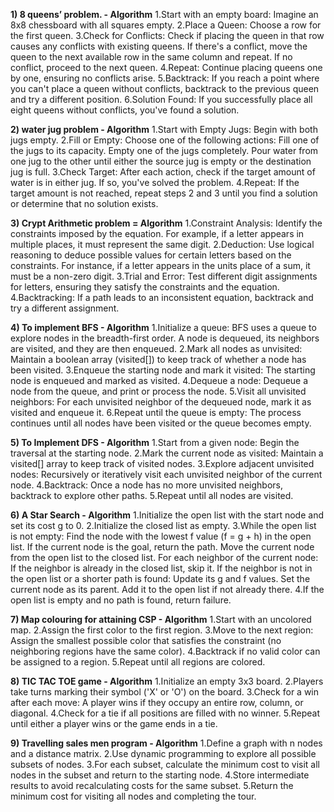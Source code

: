 **1) 8 queens’ problem. - Algorithm** 1.Start with an empty board: Imagine an 8x8 chessboard with all squares empty. 2.Place a Queen: Choose a row for the first queen. 3.Check for Conflicts: Check if placing the queen in that row causes any conflicts with existing queens. If there's a conflict, move the queen to the next available row in the same column and repeat. If no conflict, proceed to the next queen. 4.Repeat: Continue placing queens one by one, ensuring no conflicts arise. 5.Backtrack: If you reach a point where you can't place a queen without conflicts, backtrack to the previous queen and try a different position. 6.Solution Found: If you successfully place all eight queens without conflicts, you've found a solution.

**2) water jug problem - Algorithm** 1.Start with Empty Jugs: Begin with both jugs empty. 2.Fill or Empty: Choose one of the following actions: Fill one of the jugs to its capacity. Empty one of the jugs completely. Pour water from one jug to the other until either the source jug is empty or the destination jug is full. 3.Check Target: After each action, check if the target amount of water is in either jug. If so, you've solved the problem. 4.Repeat: If the target amount is not reached, repeat steps 2 and 3 until you find a solution or determine that no solution exists.

**3) Crypt Arithmetic problem = Algorithm** 1.Constraint Analysis: Identify the constraints imposed by the equation. For example, if a letter appears in multiple places, it must represent the same digit. 2.Deduction: Use logical reasoning to deduce possible values for certain letters based on the constraints. For instance, if a letter appears in the units place of a sum, it must be a non-zero digit. 3.Trial and Error: Test different digit assignments for letters, ensuring they satisfy the constraints and the equation. 4.Backtracking: If a path leads to an inconsistent equation, backtrack and try a different assignment.

**4) To implement BFS - Algorithm** 1.Initialize a queue: BFS uses a queue to explore nodes in the breadth-first order. A node is dequeued, its neighbors are visited, and they are then enqueued. 2.Mark all nodes as unvisited: Maintain a boolean array (visited[]) to keep track of whether a node has been visited. 3.Enqueue the starting node and mark it visited: The starting node is enqueued and marked as visited. 4.Dequeue a node: Dequeue a node from the queue, and print or process the node. 5.Visit all unvisited neighbors: For each unvisited neighbor of the dequeued node, mark it as visited and enqueue it. 6.Repeat until the queue is empty: The process continues until all nodes have been visited or the queue becomes empty.

**5) To Implement DFS - Algorithm** 1.Start from a given node: Begin the traversal at the starting node. 2.Mark the current node as visited: Maintain a visited[] array to keep track of visited nodes. 3.Explore adjacent unvisited nodes: Recursively or iteratively visit each unvisited neighbor of the current node. 4.Backtrack: Once a node has no more unvisited neighbors, backtrack to explore other paths. 5.Repeat until all nodes are visited.

**6) A Star Search - Algorithm** 1.Initialize the open list with the start node and set its cost g to 0. 2.Initialize the closed list as empty. 3.While the open list is not empty: Find the node with the lowest f value (f = g + h) in the open list. If the current node is the goal, return the path. Move the current node from the open list to the closed list. For each neighbor of the current node: If the neighbor is already in the closed list, skip it. If the neighbor is not in the open list or a shorter path is found: Update its g and f values. Set the current node as its parent. Add it to the open list if not already there. 4.If the open list is empty and no path is found, return failure.

**7) Map colouring for attaining CSP - Algorithm** 1.Start with an uncolored map. 2.Assign the first color to the first region. 3.Move to the next region: Assign the smallest possible color that satisfies the constraint (no neighboring regions have the same color). 4.Backtrack if no valid color can be assigned to a region. 5.Repeat until all regions are colored.

**8) TIC TAC TOE game - Algorithm** 1.Initialize an empty 3x3 board. 2.Players take turns marking their symbol ('X' or 'O') on the board. 3.Check for a win after each move: A player wins if they occupy an entire row, column, or diagonal. 4.Check for a tie if all positions are filled with no winner. 5.Repeat until either a player wins or the game ends in a tie.

**9) Travelling sales men program - Algorithm** 1.Define a graph with n nodes and a distance matrix. 2.Use dynamic programming to explore all possible subsets of nodes. 3.For each subset, calculate the minimum cost to visit all nodes in the subset and return to the starting node. 4.Store intermediate results to avoid recalculating costs for the same subset. 5.Return the minimum cost for visiting all nodes and completing the tour.
